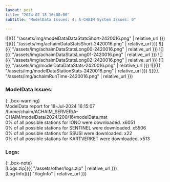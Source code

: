 ```yaml
---
layout: post
title: "2024-07-18 16:00:00"
subtitle: "ModelData Issues: 4; A-CHAIM System Issues: 0"

---
```


![]({{ "/assets/img/modelDataDataStatsShort-2420016.png" | relative_url }})
![]({{ "/assets/img/achaimDataStatsShort-2420016.png" | relative_url }})
![]({{ "/assets/img/achaimDataStatsLong00-2420016.png" | relative_url }})
![]({{ "/assets/img/achaimDataStatsLong01-2420016.png" | relative_url }})
![]({{ "/assets/img/achaimDataStatsLong02-2420016.png" | relative_url }})
![]({{ "/assets/img/modelDataDataStats-2420016.png" | relative_url }})
![]({{ "/assets/img/modelDataStationStats-2420016.png" | relative_url }})
![]({{ "/assets/img/achaimRunTime-2420016.png" | relative_url }})


### ModelData Issues:  
  
{: .box-warning}  
 ModelData report for 18-Jul-2024 16:15:07   
 /home/chaim/ACHAIM_SERVER/A-CHAIM/modelData/2024/200/16/modelData.mat   
 0% of all possible stations for IONO were downloaded. x6051   
 0% of all possible stations for SENTINEL were downloaded. x5506   
 0% of all possible stations for SSUSI were downloaded. x22   
 0% of all possible stations for KARTVERKET were downloaded. x513   
  


### Logs:  
  
{: .box-note}  
[Logs.zip]({{ "/assets/other/logs.zip" | relative_url }})  
[Log Info]({{ "/logInfo" | relative_url }})  
